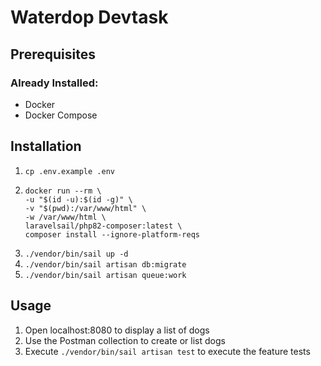 # Waterdop Devtask

## Prerequisites

### Already Installed:
- Docker 
- Docker Compose

## Installation

1. `cp .env.example .env`
2. ```
   docker run --rm \
   -u "$(id -u):$(id -g)" \
   -v "$(pwd):/var/www/html" \
   -w /var/www/html \
   laravelsail/php82-composer:latest \
   composer install --ignore-platform-reqs
   ```
3. `./vendor/bin/sail up -d`
4. `./vendor/bin/sail artisan db:migrate`
5. `./vendor/bin/sail artisan queue:work`

## Usage

1. Open localhost:8080 to display a list of dogs
2. Use the Postman collection to create or list dogs
3. Execute `./vendor/bin/sail artisan test` to execute the feature tests
